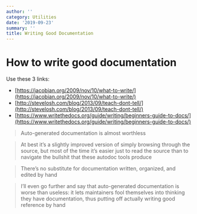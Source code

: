 ```yaml
---
author: ''
category: Utilities
date: '2019-09-23'
summary: ''
title: Writing Good Documentation
---
```

# How to write good documentation

Use these 3 links:

* [https://jacobian.org/2009/nov/10/what-to-write/](https://jacobian.org/2009/nov/10/what-to-write/)
* [http://stevelosh.com/blog/2013/09/teach-dont-tell/](http://stevelosh.com/blog/2013/09/teach-dont-tell/)
* [https://www.writethedocs.org/guide/writing/beginners-guide-to-docs/](https://www.writethedocs.org/guide/writing/beginners-guide-to-docs/)

> Auto-generated documentation is almost worthless

> At best it’s a slightly improved version of simply browsing through the source, but most of the time it’s easier just to read the source than to navigate the bullshit that these autodoc tools produce

> There’s no substitute for documentation written, organized, and edited by hand

> I’ll even go further and say that auto-generated documentation is worse than useless: it lets maintainers fool themselves into thinking they have documentation, thus putting off actually writing good reference by hand

